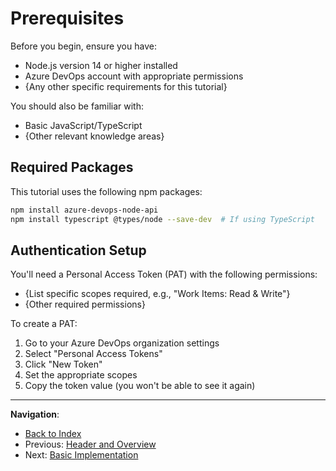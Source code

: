 # Prerequisites

Before you begin, ensure you have:

- Node.js version 14 or higher installed
- Azure DevOps account with appropriate permissions
- {Any other specific requirements for this tutorial}

You should also be familiar with:
- Basic JavaScript/TypeScript
- {Other relevant knowledge areas}

## Required Packages

This tutorial uses the following npm packages:

```bash
npm install azure-devops-node-api
npm install typescript @types/node --save-dev  # If using TypeScript
```

## Authentication Setup

You'll need a Personal Access Token (PAT) with the following permissions:
- {List specific scopes required, e.g., "Work Items: Read & Write"}
- {Other required permissions}

To create a PAT:
1. Go to your Azure DevOps organization settings
2. Select "Personal Access Tokens"
3. Click "New Token"
4. Set the appropriate scopes
5. Copy the token value (you won't be able to see it again)

---

**Navigation**:
- [Back to Index](../index.md)
- Previous: [Header and Overview](./01-header-overview.md)
- Next: [Basic Implementation](./03-basic-implementation.md) 